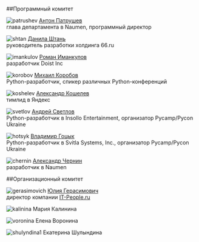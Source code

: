 ##Программный комитет

![patrushev](http://dropbucket.ru/pyconru/аpatrushev) [Антон Патрушев](http://www.linkedin.com/in/apatrushev)  
глава департамента в Naumen, программный директор

![shtan](http://dropbucket.ru/pycon/shtan) [Данила Штань](http://ru.linkedin.com/pub/danila-shtan/38/57/842)  
руководитель разработки холдинга 66.ru

![imankulov](http://dropbucket.ru/pyconru/imankulov) [Роман Иманкулов](http://www.linkedin.com/pub/roman-imankulov/44/761/910)  
разработчик Doist Inc

![korobov](http://dropbucket.ru/pyconru/korobov) [Михаил Коробов](http://kmike.ru/)  
Python-разработчик, спикер различных Python-конференций 

![koshelev](http://dropbucket.ru/pyconru/koshelev) [Александр Кошелев](http://www.linkedin.com/in/daevaorn)  
тимлид в Яндекс

![svetlov](http://dropbucket.ru/pyconru/svetlov) [Андрей Светлов](http://www.linkedin.com/pub/andrew-svetlov/59/b1/586)  
Python-разработчик в Insollo Entertainment, организатор Pycamp/Pycon Ukraine

![hotsyk](http://dropbucket.ru/pyconru/hotsyk) [Владимир Гоцык](http://www.linkedin.com/in/hotsyk)  
Python-разработчик в Svitla Systems, Inc., организатор Pycamp/Pycon Ukraine

![chernin](http://dropbucket.ru/pyconru/chernin) [Александр Чернин](http://www.linkedin.com/pub/alex-chernin/0/b30/949)  
разработчик в Naumen

##Организационный комитет

![gerasimovich](http://dropbucket.ru/pycon/gerasimovich) [Юлия Герасимович](http://www.linkedin.com/pub/yulia-gerasimovich/50/623/266)  
директор компании [IT-People.ru](http://it-people.ru/)

![kalinina](http://dropbucket.ru/pycon/kalinina) Мария Калинина

![voronina](http://dropbucket.ru/pycon/voronina) Елена Воронина

![shulyndina1](	http://dropbucket.ru/pycon/shulyndina) Екатерина Шулындина


